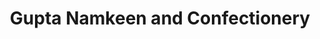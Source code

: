 ---
title: "Gupta Namkeen and Confectionery"
url: /delhi/gupta-namkeen-and-confectionery/
shop: convenience
---